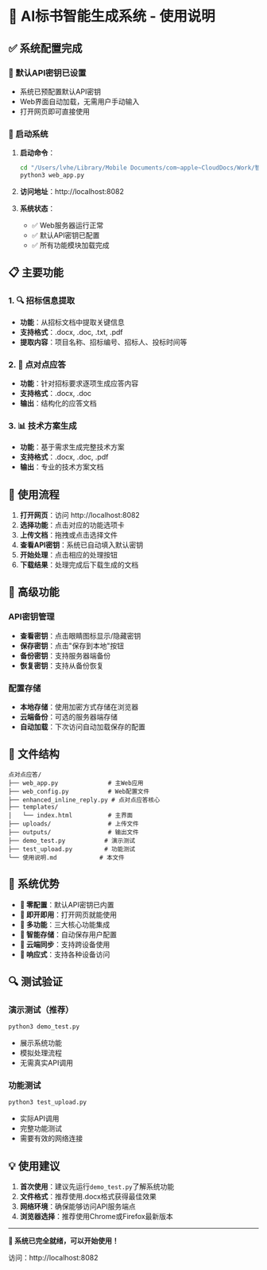 # 🤖 AI标书智能生成系统 - 使用说明

## ✅ 系统配置完成

### 🔑 默认API密钥已设置
- 系统已预配置默认API密钥
- Web界面自动加载，无需用户手动输入
- 打开网页即可直接使用

### 🚀 启动系统

1. **启动命令**：
   ```bash
   cd "/Users/lvhe/Library/Mobile Documents/com~apple~CloudDocs/Work/智慧足迹2025/05投标项目/AI标书/程序/2.填写标书/点对点应答"
   python3 web_app.py
   ```

2. **访问地址**：http://localhost:8082

3. **系统状态**：
   - ✅ Web服务器运行正常
   - ✅ 默认API密钥已配置
   - ✅ 所有功能模块加载完成

## 📋 主要功能

### 1. 🔍 招标信息提取
- **功能**：从招标文档中提取关键信息
- **支持格式**：.docx, .doc, .txt, .pdf
- **提取内容**：项目名称、招标编号、招标人、投标时间等

### 2. 📝 点对点应答
- **功能**：针对招标要求逐项生成应答内容
- **支持格式**：.docx, .doc
- **输出**：结构化的应答文档

### 3. 📊 技术方案生成
- **功能**：基于需求生成完整技术方案
- **支持格式**：.docx, .doc, .pdf
- **输出**：专业的技术方案文档

## 🎯 使用流程

1. **打开网页**：访问 http://localhost:8082
2. **选择功能**：点击对应的功能选项卡
3. **上传文档**：拖拽或点击选择文件
4. **查看API密钥**：系统已自动填入默认密钥
5. **开始处理**：点击相应的处理按钮
6. **下载结果**：处理完成后下载生成的文档

## 🔧 高级功能

### API密钥管理
- **查看密钥**：点击眼睛图标显示/隐藏密钥
- **保存密钥**：点击"保存到本地"按钮
- **备份密钥**：支持服务器端备份
- **恢复密钥**：支持从备份恢复

### 配置存储
- **本地存储**：使用加密方式存储在浏览器
- **云端备份**：可选的服务器端存储
- **自动加载**：下次访问自动加载保存的配置

## 📁 文件结构

```
点对点应答/
├── web_app.py              # 主Web应用
├── web_config.py           # Web配置文件
├── enhanced_inline_reply.py # 点对点应答核心
├── templates/
│   └── index.html          # 主界面
├── uploads/                # 上传文件
├── outputs/                # 输出文件
├── demo_test.py           # 演示测试
├── test_upload.py         # 功能测试
└── 使用说明.md            # 本文件
```

## 🎉 系统优势

- **🔐 零配置**：默认API密钥已内置
- **🚀 即开即用**：打开网页就能使用
- **🎯 多功能**：三大核心功能集成
- **💾 智能存储**：自动保存用户配置
- **🔄 云端同步**：支持跨设备使用
- **📱 响应式**：支持各种设备访问

## 🔍 测试验证

### 演示测试（推荐）
```bash
python3 demo_test.py
```
- 展示系统功能
- 模拟处理流程
- 无需真实API调用

### 功能测试
```bash
python3 test_upload.py
```
- 实际API调用
- 完整功能测试
- 需要有效的网络连接

## 💡 使用建议

1. **首次使用**：建议先运行`demo_test.py`了解系统功能
2. **文件格式**：推荐使用.docx格式获得最佳效果
3. **网络环境**：确保能够访问API服务端点
4. **浏览器选择**：推荐使用Chrome或Firefox最新版本

---

**🎯 系统已完全就绪，可以开始使用！**

访问：http://localhost:8082